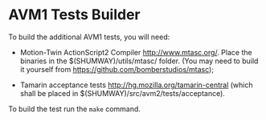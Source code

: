 # AVM1 Tests Builder

To build the additional AVM1 tests, you will need:

  * Motion-Twin ActionScript2 Compiler http://www.mtasc.org/. Place the binaries
    in the $(SHUMWAY)/utils/mtasc/ folder. (You may need to build it yourself
    from https://github.com/bomberstudios/mtasc);
     
  * Tamarin acceptance tests http://hg.mozilla.org/tamarin-central
    (which shall be placed in $(SHUMWAY)/src/avm2/tests/acceptance).

To build the test run the `make` command.


